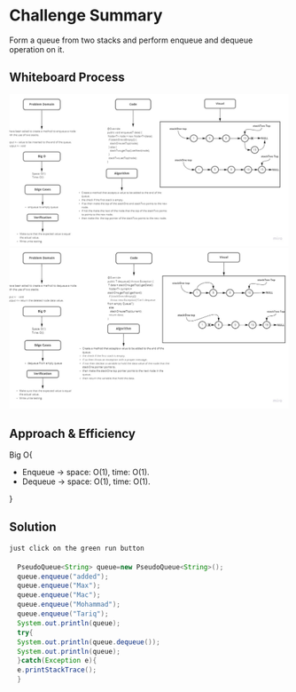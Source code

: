 # Challenge Summary

<!-- Description of the challenge -->
Form a queue from two stacks and perform enqueue and dequeue operation on it.

## Whiteboard Process

<!-- Embedded whiteboard image -->
![Enqueue](Eequeue.jpg)
![Enqueue](Dequeue.jpg)

## Approach & Efficiency

<!-- What approach did you take? Why? What is the Big O space/time for this approach? -->

Big O{

- Enqueue -> space: O(1), time: O(1).
- Dequeue -> space: O(1), time: O(1).

}

## Solution
<!-- Show how to run your code, and examples of it in action -->

```java
just click on the green run button

  PseudoQueue<String> queue=new PseudoQueue<String>();
  queue.enqueue("added");
  queue.enqueue("Max");
  queue.enqueue("Mac");
  queue.enqueue("Mohammad");
  queue.enqueue("Tariq");
  System.out.println(queue);
  try{
  System.out.println(queue.dequeue());
  System.out.println(queue);
  }catch(Exception e){
  e.printStackTrace();
  }
```
